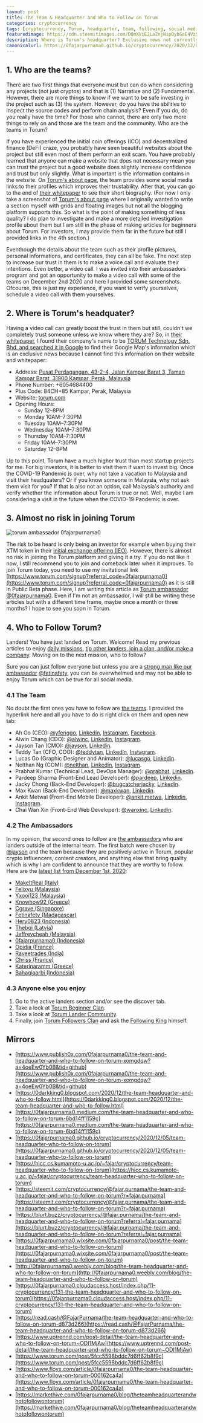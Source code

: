 ```yaml
---
layout: post
title: The Team & Headquarter and Who to Follow on Torum
categories: cryptocurrency
tags: [cryptocurrency, Torum, headquarter, team, following, social media, referral, company, ambassador]
featuredimage: https://cdn.steemitimages.com/DQmXViEJLaZnjNipQybGaE4VzSdJpxRhN9zc8dLcLYsS7RR/2.b.torum-ambassadors-and-team-02-12-2020.png
description: Where is Torum's headquarter? Exclusive news not currently written on their website and whitepaper. Who are the teams and who to follow?
canonicalurl: https://0fajarpurnama0.github.io/cryptocurrency/2020/12/05/team-headquarter-who-to-follow-on-torum
---
```

## 1\. Who are the teams?

There are two first things that everyone must but can do when considering any projects (not just cryptos) and that is (1) Narrative and (2) Fundamental. However, there are more things to know if we want to be safe investing in the project such as (3) the system. However, do you have the abilities to inspect the source codes and perform chain analysis? Even if you do, do you really have the time? For those who cannot, there are only two more things to rely on and those are the team and the community. Who are the teams in Torum?



If you have experienced the initial coin offerings (ICO) and decentralized finance (DeFi) craze, you probably have seen beautiful websites about the project but still even most of them perform an exit scam. You have probably learned that anyone can make a website that does not necessary mean you can trust the project but a good website does slightly increase confidence and trust but only slightly. What is important is the information contains in the website. On [Torum's about page](https://www.torum.com/about), the team provides some social media links to their profiles which improves their trustability. After that, you can go to the end of [their whitepaper](https://whitepaper.s3.us-east-2.amazonaws.com/torum-whitepaper-V1.1-EN.pdf) to see their short biography. (For now I only take a screenshot of [Torum's about page](https://www.torum.com/about) where I originally wanted to write a section myself with grids and floating images but not all the blogging platform supports this. So what is the point of making something of less quality? I do plan to investigate and make a more detailed investigation profile about them but I am still in the phase of making articles for beginners about Torum. For investors, I may provide them far in the future but still I provided links in the 4th section.)



   

Eventhough the details about the team such as their profile pictures, personal informations, and certificates, they can all be fake. The next step to increase our trust in them is to make a voice call and evaluate their intentions. Even better, a video call. I was invited into their ambassadors program and got an opportunity to make a video call with some of the teams on December 2nd 2020 and here I provided some screenshots. Ofcourse, this is just my experience, if you want to verify yourselves, schedule a video call with them yourselves.



## 2\. Where is Torum's headquater?



Having a video call can greatly boost the trust in them but still, couldn't we completely trust someone unless we know where they are? So, in [their whitepaper](https://whitepaper.s3.us-east-2.amazonaws.com/torum-whitepaper-V1.1-EN.pdf), I found their company's name to be [TORUM Technology Sdn. Bhd. and searched it in Google](https://www.google.com/search?safe=strict&sxsrf=ALeKk02djXEUDvfNLL1bzq0lkEct5rNo_Q%3A1607217946967&source=hp&ei=GjPMX5aKOYi-9QPzn5PQDw&q=Torum+Technology+Sdn+Bhd&oq=Torum+Technology+Sdn+Bhd&gs_lcp=CgZwc3ktYWIQAzIECCMQJzILCC4QxwEQrwEQyQNQvANYvANgqQdoAHAAeACAAX2IAX2SAQMwLjGYAQCgAQKgAQGqAQdnd3Mtd2l6&sclient=psy-ab&ved=0ahUKEwiW_7a2mbjtAhUIX30KHfPPBPoQ4dUDCAc&uact=5) to find their Google Map's information which is an exclusive news because I cannot find this information on their website and whitepaper:

*   Address: [Pusat Perdagangan, 43-2-4, Jalan Kampar Barat 3, Taman Kampar Barat, 31900 Kampar, Perak, Malaysia](https://www.google.com/maps/place/Torum+Technology+Sdn+Bhd/@4.3207624,101.1257012,17z/data=!3m1!4b1!4m5!3m4!1s0x31cae39924ae45ed:0x4ff1a8e392bfa6f9!8m2!3d4.3207571!4d101.1278899)
*   Phone Number: +6054684400
*   Plus Code: 84CH+85 Kampar, Perak, Malaysia
*   Website: [torum.com](https://www.torum.com/signup?referral_code=0fajarpurnama0)
*   Opening Hours:
    *   Sunday 12–8PM
    *   Monday 10AM–7:30PM
    *   Tuesday 10AM–7:30PM
    *   Wednesday 10AM–7:30PM
    *   Thursday 10AM–7:30PM
    *   Friday 10AM–7:30PM
    *   Saturday 12–8PM







Up to this point, Torum have a much higher trust than most startup projects for me. For big investors, it is better to visit them if want to invest big. Once the COVID-19 Pandemic is over, why not take a vacation to Malaysia and visit their headquaters? Or if you know someone in Malaysia, why not ask them visit for you? If that is also not an option, call Malaysia's authority and verify whether the information about Torum is true or not. Well, maybe I am considering a visit in the future when the COVID-19 Pandemic is over.



## 3\. Almost no risk in joining Torum

![torum ambassador 0fajarpurnama0](https://steemitimages.com/640x0/https://images.blurt.buzz/DQmRX6cFW1x9nSBYo29HcVs3EKew1Rt1TkgH1NLhR458Rhi/ambassador-fajar-purnama.jpg)

The risk to be heard is only being an investor for example when buying their XTM token in their [initial exchange offering (IEO)](https://ieo.torum.com/). However, there is almost no risk in joining the Torum platform and giving it a try. If you do not like it now, I still recommend you to join and comeback later when it improves. To join Torum today, you need to use my invitational link [https://www.torum.com/signup?referral_code=0fajarpurnama0](https://www.torum.com/signup?referral_code=0fajarpurnama0) as it is still in Public Beta phase. Here, I am writing this article as [Torum ambassador @0fajarpurnama0](https://www.torum.com/u/0fajarpurnama0). Even if I'm not an ambassador, I will still be writing these articles but with a different time frame, maybe once a month or three months? I hope to see you soon in Torum.



## 4\. Who to Follow Torum?



Landers! You have just landed on Torum. Welcome! Read my previous articles to enjoy [daily missions](https://0fajarpurnama0.github.io/cryptocurrency/2020/11/16/various-missions-makes-torum-crypto-social-media-fun), [tip other landers, join a clan, and/or make a company](https://0fajarpurnama0.github.io/cryptocurrency/2020/11/24/torum-towards-gamifying-the-crypto-social-media-ecosystem). Moving on to the next mission, who to follow?





Sure you can just follow everyone but unless you are a [strong man like our ambassador](https://www.torum.com/post/5fbea126ab2064022c107138) [@fetinafety](https://www.torum.com/u/fetinafety), you can be overwhelmed and may not be able to enjoy Torum which can be true for all social media.



### 4.1 The Team

No doubt the first ones you have to follow are [the teams](https://www.torum.com/about). I provided the hyperlink here and all you have to do is right click on them and open new tab:

*   Ah Go (CEO): [@yfenggo](https://www.torum.com/u/yfenggo), [Linkedin](https://www.linkedin.com/in/ahgowu/), [Instagram](https://www.instagram.com/yfenggo/), [Facebook](https://www.facebook.com/ahgo.wu).
*   Alwin Chang (CDO): [@alwinc](https://www.torum.com/u/alwinc), [Linkedin](https://www.linkedin.com/in/chang-alwin-227490170/), [Instagram](https://www.instagram.com/alwinnnn/).
*   Jayson Tan (CMO): [@jayson](https://www.torum.com/u/jayson), [Linkedin](https://www.linkedin.com/in/jayson711/).
*   Teddy Tan (CFO, COO): [@teddytan](https://www.torum.com/u/teddytan), [Linkedin](https://www.linkedin.com/in/teddy-tan-643aa9178/), [Instagram](https://www.instagram.com/tedted_teddy/).
*   Lucas Go (Graphic Designer and Animator): [@lucasgo](https://www.torum.com/u/lucasgo), [Linkedin](https://www.linkedin.com/in/lucas-go-21604b196/).
*   Nelthan Ng (COM): [@nelthan](https://www.torum.com/u/nelthan), [Linkedin](https://www.linkedin.com/in/nelthan-way-jee-ng-344b761a3/), [Instagram](https://www.instagram.com/nelthann/).
*   Prabhat Kumar (Technical Lead, DevOps Manager): [@prabhat](https://www.torum.com/u/prabhat), [Linkedin](https://www.linkedin.com/in/prabhat2k15/).
*   Pardeep Sharma (Front-End Lead Developer): [@pardeep](https://www.torum.com/u/pardeep), [Linkedin](https://www.linkedin.com/in/pardeep1601/).
*   Jacky Chong (Back-End Developer): [@bugcatcherjacky](https://www.torum.com/u/bugcatcherjacky), [Linkedin](https://www.linkedin.com/in/zhao-hui-chong-4b4058180/).
*   Max Kwan (Back-End Developer): [@maxkwan](https://www.torum.com/u/maxkwan), [Linkedin](https://www.linkedin.com/in/max-kwan-8711b11a0/).
*   Ankit Metwal (Front-End Mobile Developer): [@ankit.metwa](https://www.torum.com/u/ankit.metwa), [Linkedin](https://www.linkedin.com/in/ankit-metwal-5379a5145/), [Instagram](https://www.instagram.com/iankyt10/).
*   Chai Wan Xin (Front-End Web Developer): [@wanxinc](https://www.torum.com/u/wanxinc), [Linkedin](https://www.linkedin.com/in/wan-xin-chai-074337194/).

### 4.2 The Ambassadors

In my opinion, the second ones to follow are [the ambassadors](http://intro.torum.com/) who are landers outside of the internal team. The first batch were chosen by [@jayson](https://www.torum.com/u/jayson) and the team because they are positively active in Torum, popular crypto influencers, content creators, and anything else that bring quality which is why I am confident to announce that they are worthy to follow. Here are the [latest list from December 1st, 2020](https://www.torum.com/post/5fc62a83d6036a346c054f8d):

*   [MakeItReal (Italy)](https://www.torum.com/u/makeitreal)
*   [Felixyu (Malaysia)](https://www.torum.com/u/felixyu)
*   [Yxooi123 (Malaysia)](https://www.torum.com/u/yxooi123)
*   [Knowhow92 (Greece)](https://www.torum.com/u/knowhow92)
*   [Cgrave (Singapore)](https://www.torum.com/u/cgrave)
*   [Fetinafety (Madagascar)](https://www.torum.com/u/fetinafety)
*   [Hery0823 (Indonesia)](https://www.torum.com/u/hery0823)
*   [Theboi (Latvia)](https://www.torum.com/u/theboi)
*   [Jeffreycheah (Malaysia)](https://www.torum.com/u/jeffreycheah)
*   [0fajarpurnama0 (Indonesia)](https://www.torum.com/u/0fajarpurnama0)
*   [Opidia (France)](https://www.torum.com/u/opidia)
*   [Raveetrades (India)](https://www.torum.com/u/raveetrades)
*   [Chriss (France)](https://www.torum.com/u/chriss)
*   [Katerinaramm (Greece)](https://www.torum.com/u/katerinaramm)
*   [Bahagiaarbi (Indonesia)](https://www.torum.com/u/bahagiaarbi)

### 4.3 Anyone else you enjoy

1.  Go to the active landers section and/or see the discover tab.
2.  Take a look at [Torum Beginner Clan](https://www.torum.com/clan/5f34e65ff0018f3e26050379).
3.  Take a look at [Torum Lander Community](https://www.torum.com/clan/5efb63a1d0da6d33c85051d2).
4.  Finally, join [Torum Followers Clan](https://www.torum.com/clan/5f02ae3ef0018f3e2604f882) and ask the [Following King](https://www.torum.com/u/jeffreycheah) himself.

## Mirrors

*   [https://www.publish0x.com/0fajarpurnama0/the-team-and-headquarter-and-who-to-follow-on-torum-xomgdqw?a=4oeEw0Yb0B&tid=github](https://www.publish0x.com/0fajarpurnama0/the-team-and-headquarter-and-who-to-follow-on-torum-xomgdqw?a=4oeEw0Yb0B&tid=github)
*   [https://0darkking0.blogspot.com/2020/12/the-team-headquarter-and-who-to-follow.html](https://0darkking0.blogspot.com/2020/12/the-team-headquarter-and-who-to-follow.html)
*   [https://0fajarpurnama0.medium.com/the-team-headquarter-and-who-to-follow-on-torum-6bd14ff1159c](https://0fajarpurnama0.medium.com/the-team-headquarter-and-who-to-follow-on-torum-6bd14ff1159c)
*   [https://0fajarpurnama0.github.io/cryptocurrency/2020/12/05/team-headquarter-who-to-follow-on-torum](https://0fajarpurnama0.github.io/cryptocurrency/2020/12/05/team-headquarter-who-to-follow-on-torum)
*   [https://hicc.cs.kumamoto-u.ac.jp/~fajar/cryptocurrency/team-headquarter-who-to-follow-on-torum](https://hicc.cs.kumamoto-u.ac.jp/~fajar/cryptocurrency/team-headquarter-who-to-follow-on-torum)
*   [https://steemit.com/cryptocurrency/@fajar.purnama/the-team-and-headquarter-and-who-to-follow-on-torum?r=fajar.purnama](https://steemit.com/cryptocurrency/@fajar.purnama/the-team-and-headquarter-and-who-to-follow-on-torum?r=fajar.purnama)
*   [https://blurt.buzz/cryptocurrency/@fajar.purnama/the-team-and-headquarter-and-who-to-follow-on-torum?referral=fajar.purnama](https://blurt.buzz/cryptocurrency/@fajar.purnama/the-team-and-headquarter-and-who-to-follow-on-torum?referral=fajar.purnama)
*   [https://0fajarpurnama0.wixsite.com/0fajarpurnama0/post/the-team-headquarter-and-who-to-follow-on-torum](https://0fajarpurnama0.wixsite.com/0fajarpurnama0/post/the-team-headquarter-and-who-to-follow-on-torum)
*   [http://0fajarpurnama0.weebly.com/blog/the-team-headquarter-and-who-to-follow-on-torum](http://0fajarpurnama0.weebly.com/blog/the-team-headquarter-and-who-to-follow-on-torum)
*   [https://0fajarpurnama0.cloudaccess.host/index.php/11-cryptocurrency/131-the-team-headquarter-and-who-to-follow-on-torum](https://0fajarpurnama0.cloudaccess.host/index.php/11-cryptocurrency/131-the-team-headquarter-and-who-to-follow-on-torum)
*   [https://read.cash/@FajarPurnama/the-team-headquarter-and-who-to-follow-on-torum-d873d266](https://read.cash/@FajarPurnama/the-team-headquarter-and-who-to-follow-on-torum-d873d266)
*   [https://www.uptrennd.com/post-detail/the-team-headquarter-and-who-to-follow-on-torum~ODI1MjAw](https://www.uptrennd.com/post-detail/the-team-headquarter-and-who-to-follow-on-torum~ODI1MjAw)
*   [https://www.torum.com/post/5fcc5598bddc7d6ff62b8f9c](https://www.torum.com/post/5fcc5598bddc7d6ff62b8f9c)
*   [https://www.floyx.com/article/0fajarpurnama0/the-team-headquarter-and-who-to-follow-on-torum-000162ca4a](https://www.floyx.com/article/0fajarpurnama0/the-team-headquarter-and-who-to-follow-on-torum-000162ca4a)
*   [https://markethive.com/0fajarpurnama0/blog/theteamheadquarterandwhotofollowontorum](https://markethive.com/0fajarpurnama0/blog/theteamheadquarterandwhotofollowontorum)